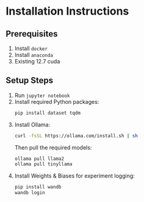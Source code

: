 # Installation Instructions

## Prerequisites
1. Install `docker`
2. Install `anaconda`
3. Existing 12.7 cuda

## Setup Steps
1. Run `jupyter notebook`
2. Install required Python packages:
   ```bash
   pip install dataset tqdm
   ```
3. Install Ollama:
   ```bash
   curl -fsSL https://ollama.com/install.sh | sh
   ```
   Then pull the required models:
   ```bash
   ollama pull llama2
   ollama pull tinyllama
   ```
4. Install Weights & Biases for experiment logging:
   ```bash
   pip install wandb
   wandb login
   ``` 